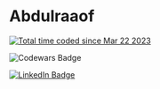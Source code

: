 # Abdulraaof

<a href="https://wakatime.com/@b0e2c9eb-5590-4a22-9e33-bd96366c45bb"><img src="https://wakatime.com/badge/user/b0e2c9eb-5590-4a22-9e33-bd96366c45bb.svg" alt="Total time coded since Mar 22 2023" /></a>

<img src="https://www.codewars.com/users/Abdulraaof/badges/large" alt="Codewars Badge" />

[![LinkedIn Badge](https://img.shields.io/badge/-LinkedIn-0077B5?style=flat&logo=LinkedIn&logoColor=white)](https://www.linkedin.com/in/abdulraaof-shaik-alnajjarin/)
